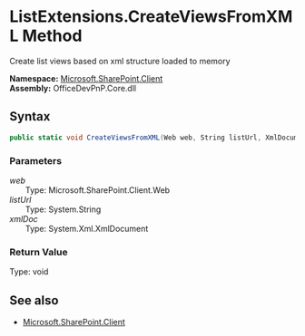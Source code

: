 # ListExtensions.CreateViewsFromXML Method  
Create list views based on xml structure loaded to memory  

**Namespace:** [Microsoft.SharePoint.Client](Microsoft.SharePoint.Client.md)  
**Assembly:** OfficeDevPnP.Core.dll  
## Syntax
```C#
public static void CreateViewsFromXML(Web web, String listUrl, XmlDocument xmlDoc)
```
### Parameters
*web*  
&emsp;&emsp;Type: Microsoft.SharePoint.Client.Web  
*listUrl*  
&emsp;&emsp;Type: System.String  
*xmlDoc*  
&emsp;&emsp;Type: System.Xml.XmlDocument  
### Return Value
Type: void  

## See also
- [Microsoft.SharePoint.Client](Microsoft.SharePoint.Client.md)
